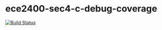 # ece2400-sec4-c-debug-coverage
[![Build Status](https://travis-ci.org/yl2989/ece2400-sec4-c-debug-coverage.svg?branch=master)](https://travis-ci.org/yl2989/ece2400-sec4-c-debug-coverage)
